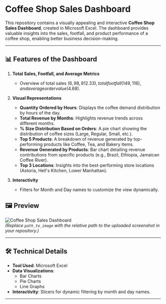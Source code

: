# Coffee Shop Sales Dashboard

This repository contains a visually appealing and interactive **Coffee Shop Sales Dashboard**, created in Microsoft Excel. The dashboard provides valuable insights into the sales, footfall, and product performance of a coffee shop, enabling better business decision-making.

---

## 📊 **Features of the Dashboard**
1. **Total Sales, Footfall, and Average Metrics**  
   - Overview of total sales ($6,98,812.33), total footfall (149,116), and average order value ($4.68).

2. **Visual Representations**
   - **Quantity Ordered by Hours**: Displays the coffee demand distribution by hours of the day.
   - **Total Revenue by Months**: Highlights revenue trends across different months.
   - **% Size Distribution Based on Orders**: A pie chart showing the distribution of coffee sizes (Large, Regular, Small, etc.).
   - **Top 5 Products**: A breakdown of revenue generated by top-performing products like Coffee, Tea, and Bakery items.
   - **Revenue Generated by Products**: Bar chart detailing revenue contributions from specific products (e.g., Brazil, Ethiopia, Jamaican Coffee River).
   - **Top 3 Locations**: Insights into the best-performing store locations (Astoria, Hell's Kitchen, Lower Manhattan).

3. **Interactivity**
   - Filters for Month and Day names to customize the view dynamically.



## 🖼 **Preview**
![Coffee Shop Sales Dashboard](./Coffee-Shop-sales-End-to-End-analysis-by-Ms-Exel-/Screenshot%202025-01-18%20221712.png)  
*(Replace `path_to_image` with the relative path to the uploaded screenshot in your repository.)*

---

## 🛠 **Technical Details**
- **Tool Used**: Microsoft Excel
- **Data Visualizations**:
  - Bar Charts
  - Pie Charts
  - Line Graphs
- **Interactivity**: Slicers for dynamic filtering by month and day names.

---

